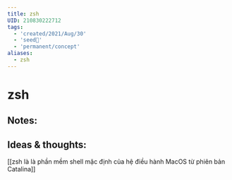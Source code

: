 ```yaml
---
title: zsh
UID: 210830222712
tags:
  - 'created/2021/Aug/30'
  - 'seed🥜'
  - 'permanent/concept'
aliases:
  - zsh
---
```

# zsh

## Notes:


## Ideas & thoughts:
[[zsh là là phần mềm shell mặc định của hệ điều hành MacOS từ phiên bản Catalina]]
